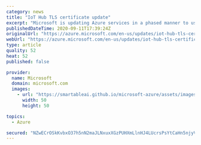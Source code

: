 ```yaml
---
category: news
title: "IoT Hub TLS certificate update"
excerpt: "Microsoft is updating Azure services in a phased manner to use TLS certificates from a different set of Certificate Authorities."
publishedDateTime: 2020-09-11T17:39:24Z
originalUrl: "https://azure.microsoft.com/en-us/updates/iot-hub-tls-certificate-update/"
webUrl: "https://azure.microsoft.com/en-us/updates/iot-hub-tls-certificate-update/"
type: article
quality: 52
heat: 52
published: false

provider:
  name: Microsoft
  domain: microsoft.com
  images:
    - url: "https://smartableai.github.io/microsoft-azure/assets/images/organizations/microsoft.com-50x50.jpg"
      width: 50
      height: 50

topics:
  - Azure

secured: "NZwECrOSkKvbxO37h5nN2maJLNxuxXGzPUHXmLlnHJ4LUcrsPsYtCaHn5njyVrGTSFUx3INDvwe8+/P1ILStQiJfh+6jv4xeyOZQfA4uHDrNaurb9kR4j648t9giu/ACduYiev7l1F1oQisOP3Eh0y2c96Gp8O+BAw2r0vDOJIQBemvR+gHF/pndO9Y3CHSup5WEttHXLPiSxfQKUgueYn/e7Vk03LMuyuAJZxDADCvkKzq9E3eQ8QrLHcEgcYxAwQ6kcLX0IVM1ANyUshWB5Tf9KMrXCGtDm5mxmfCPTZbtTECSfaBdUZCu1N0oPMf061ycnAVwkeFL9L9N2IoOqLaxgL3Rx4G8JJRgkbFKM+k=;81amz0mxHtkWusixVURyUQ=="
---
```



